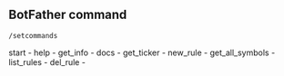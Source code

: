 ## BotFather command

`/setcommands`

start - 
help - 
get_info - 
docs - 
get_ticker - 
new_rule - 
get_all_symbols -
list_rules - 
del_rule - 
